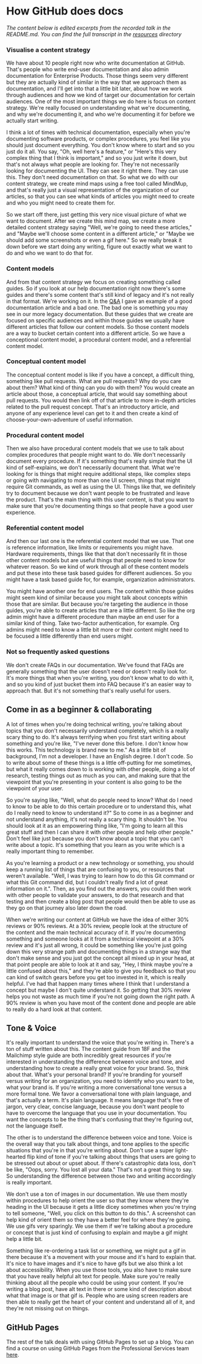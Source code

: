 # How GitHub does docs

_The content below is edited excerpts from the recorded talk in the README.md. You can find the full transcript in the [resources](resources/) directory_

### Visualise a content strategy

We have about 10 people right now who write documentation at GitHub. That's people who write end-user documentation and also admin documentation for Enterprise Products. Those things seem very different but they are actually kind of similar in the way that we approach them as documentation, and I'll get into that a little bit later, about how we work through audiences and how we kind of target our documentation for certain audiences. One of the most important things we do here is focus on content strategy. We're really focused on understanding what we're documenting, and why we're documenting it, and who we're documenting it for before we actually start writing.

I think a lot of times with technical documentation, especially when you're documenting software products, or complex procedures, you feel like you should just document everything. You don't know where to start and so you just do it all. You say, "Oh, well here's a feature," or "Here's this very complex thing that I think is important," and so you just write it down, but that's not always what people are looking for. They're not necessarily looking for documenting the UI. They can see it right there. They can use this. They don't need documentation on that. So what we do with our content strategy, we create mind maps using a free tool called MindMup, and that's really just a visual representation of the organization of our articles, so that you can see what kinds of articles you might need to create and who you might need to create them for.

So we start off there, just getting this very nice visual picture of what we want to document. After we create this mind map, we create a more detailed content strategy saying "Well, we're going to need these articles," and "Maybe we'll choose some content in a different article," or "Maybe we should add some screenshots or even a gif here." So we really break it down before we start doing any writing, figure out exactly what we want to do and who we want to do that for.

### Content models

And from that content strategy we focus on creating something called guides. So if you look at our help documentation right now there's some guides and there's some content that's still kind of legacy and it's not really in that format. We're working on it. In the [Q&A](https://github.com/campus-experts/fall-2016/blob/master/docs/technical-writing-answers.md) I gave an example of a good documentation article and a bad one. The bad one is something you may see in our more legacy documentation. But these guides that we create are focused on specific audiences and within those guides we usually have different articles that follow our content models. So those content models are a way to bucket certain content into a different article. So we have a conceptional content model, a procedural content model, and a referential content model.

### Conceptual content model

The conceptual content model is like if you have a concept, a difficult thing, something like pull requests. What are pull requests? Why do you care about them? What kind of thing can you do with them? You would create an article about those, a conceptual article, that would say something about pull requests. You would then link off of that article to more in-depth articles related to the pull request concept. That's an introductory article, and anyone of any experience level can get to it and then create a kind of choose-your-own-adventure of useful information.

### Procedural content model

Then we also have procedural content models that we use to talk about complex procedures that people might want to do. We don't necessarily document every procedure. If it's something that's really simple that the UI kind of self-explains, we don't necessarily document that. What we're looking for is things that might require additional steps, like complex steps or going with navigating to more than one UI screen, things that might require Git commands, as well as using the UI. Things like that, we definitely try to document because we don't want people to be frustrated and leave the product. That's the main thing with this user content, is that you want to make sure that you're documenting things so that people have a good user experience.

### Referential content model

And then our last one is the referential content model that we use. That one is reference information, like limits or requirements you might have. Hardware requirements, things like that that don't necessarily fit in those other content models but are useful things that people need to know for whatever reason. So we kind of work through all of these content models and put these into these task based guides for different audiences. So you might have a task based guide for, for example, organization administrators.

You might have another one for end users. The content within those guides might seem kind of similar because you might talk about concepts within those that are similar. But because you're targeting the audience in those guides, you're able to create articles that are a little different. So like the org admin might have a different procedure than maybe an end user for a similar kind of thing. Take two-factor authentication, for example. Org admins might need to know a little bit more or their content might need to be focused a little differently than end users might.

### Not so frequently asked questions

We don't create FAQs in our documentation. We've found that FAQs are generally something that the user doesn't need or doesn't really look for. It's more things that when you're writing, you don't know what to do with it, and so you kind of just bucket them into FAQ because it's an easier way to approach that. But it's not something that's really useful for users.

## Come in as a beginner & collaborating

A lot of times when you're doing technical writing, you're talking about topics that you don't necessarily understand completely, which is a really scary thing to do. It's always terrifying when you first start writing about something and you're like, "I've never done this before. I don't know how this works. This technology is brand new to me." As a little bit of background, I'm not a developer. I have an English degree. I don't code. So to write about some of these things is a little off-putting for me sometimes, but what it really comes down to is working with other people, doing a lot of research, testing things out as much as you can, and making sure that the viewpoint that you're presenting in your content is also going to be the viewpoint of your user.

So you're saying like, "Well, what do people need to know? What do I need to know to be able to do this certain procedure or to understand this, what do I really need to know to understand it?" So to come in as a beginner and not understand anything, it's not really a scary thing. It shouldn't be. You should look at it as an empowering thing like, "I'm going to learn all this great stuff and then I can share it with other people and help other people." Don't feel like just because you don't know about a topic that you can't write about a topic. It's something that you learn as you write which is a really important thing to remember.

As you're learning a product or a new technology or something, you should keep a running list of things that are confusing to you, or resources that weren't available. "Well, I was trying to learn how to do this Git command or what this Git command did, but I couldn't really find a lot of great information on it.". Then, as you find out the answers, you could then work with other people to validate your answers, to do that research and that testing and then create a blog post that people would then be able to use as they go on that journey also later down the road.

When we're writing our content at GitHub we have the idea of either 30% reviews or 90% reviews. At a 30% review, people look at the structure of the content and the main technical accuracy of it. If you're documenting something and someone looks at it from a technical viewpoint at a 30% review and it's just all wrong, it could be something like you're just going down this very strange path and documenting things in a strange way that don't make sense and you just got the concept all mixed up in your head, at that point people are able to look at it and say, "Hey, I think maybe you're a little confused about this," and they're able to give you feedback so that you can kind of switch gears before you get too invested in it, which is really helpful. I've had that happen many times where I think that I understand a concept but maybe I don't quite understand it. So getting that 30% review helps you not waste as much time if you're not going down the right path. A 90% review is when you have most of the content done and people are able to really do a hard look at that content.

## Tone & Voice

It's really important to understand the voice that you're writing in. There's a ton of stuff written about this. The content guide from 18F and the Mailchimp style guide are both incredibly great resources if you're interested in understanding the difference between voice and tone, and understanding how to create a really great voice for your brand. So, think about that. What's your personal brand? If you're branding for yourself versus writing for an organization, you need to identify who you want to be, what your brand is. If you're writing a more conversational tone versus a more formal tone. We favor a conversational tone with plain language, and that's actually a term. It's plain language. It means language that's free of jargon, very clear, concise language, because you don't want people to have to overcome the language that you use in your documentation. You want the concepts to be the thing that's confusing that they're figuring out, not the language itself.

The other is to understand the difference between voice and tone. Voice is the overall way that you talk about things, and tone applies to the specific situations that you're in that you're writing about. Don't use a super light-hearted flip kind of tone if you're talking about things that users are going to be stressed out about or upset about. If there's catastrophic data loss, don't be like, "Oops, sorry. You lost all your data." That's not a great thing to say. So understanding the difference between those two and writing accordingly is really important.

We don't use a ton of images in our documentation. We use them mostly within procedures to help orient the user so that they know where they're heading in the UI because it gets a little dicey sometimes when you're trying to tell someone, "Well, you click on this button to do this.". A screenshot can help kind of orient them so they have a better feel for where they're going. We use gifs very sparingly. We use them if we're talking about a procedure or concept that is just kind of confusing to explain and maybe a gif might help a little bit.

Something like re-ordering a task list or something, we might put a gif in there because it's a movement with your mouse and it's hard to explain that. It's nice to have images and it's nice to have gifs but we also think a lot about accessibility. When you use those tools, you also have to make sure that you have really helpful alt text for people. Make sure you're really thinking about all the people who could be using your content. If you're writing a blog post, have alt text in there or some kind of description about what that image is or that gif is. People who are using screen readers are then able to really get the heart of your content and understand all of it, and they're not missing out on things.

## GitHub Pages

The rest of the talk deals with using GitHub Pages to set up a blog. You can find a course on using GitHub Pages from the Professional Services team [here](https://services.github.com/on-demand/github-cli/).
